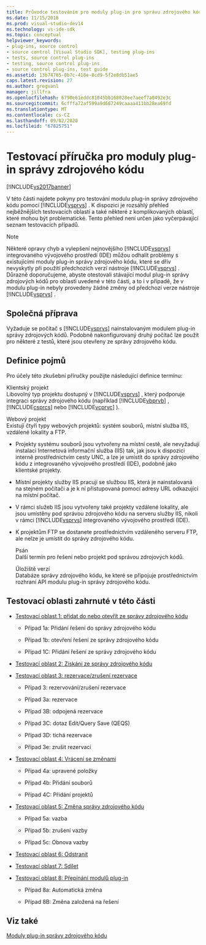 ```yaml
---
title: Průvodce testováním pro moduly plug-in pro správu zdrojového kódu | Microsoft Docs
ms.date: 11/15/2016
ms.prod: visual-studio-dev14
ms.technology: vs-ide-sdk
ms.topic: conceptual
helpviewer_keywords:
- plug-ins, source control
- source control [Visual Studio SDK], testing plug-ins
- tests, source control plug-ins
- testing, source control plug-ins
- source control plug-ins, test guide
ms.assetid: 13b74765-0b7c-418e-8cd9-5f2e8db51ae5
caps.latest.revision: 27
ms.author: gregvanl
manager: jillfra
ms.openlocfilehash: 6790e61eddc81045bb168028ee7aeef7a0492e3c
ms.sourcegitcommit: 6cfffa72af599a9d667249caaaa411bb28ea69fd
ms.translationtype: MT
ms.contentlocale: cs-CZ
ms.lasthandoff: 09/02/2020
ms.locfileid: "67825751"
---
```

# <a name="test-guide-for-source-control-plug-ins"></a>Testovací příručka pro moduly plug-in správy zdrojového kódu
[!INCLUDE[vs2017banner](../../includes/vs2017banner.md)]

V této části najdete pokyny pro testování modulu plug-in správy zdrojového kódu pomocí [!INCLUDE[vsprvs](../../includes/vsprvs-md.md)] . K dispozici je rozsáhlý přehled nejběžnějších testovacích oblastí a také některé z komplikovaných oblastí, které mohou být problematické. Tento přehled není určen jako vyčerpávající seznam testovacích případů.  
  
> [!NOTE]
> Některé opravy chyb a vylepšení nejnovějšího [!INCLUDE[vsprvs](../../includes/vsprvs-md.md)] integrovaného vývojového prostředí (IDE) můžou odhalit problémy s existujícími moduly plug-in správy zdrojového kódu, které se dřív nevyskytly při použití předchozích verzí nástroje [!INCLUDE[vsprvs](../../includes/vsprvs-md.md)] . Důrazně doporučujeme, abyste otestovali stávající modul plug-in správy zdrojových kódů pro oblasti uvedené v této části, a to i v případě, že v modulu plug-in nebyly provedeny žádné změny od předchozí verze nástroje [!INCLUDE[vsprvs](../../includes/vsprvs-md.md)] .  
  
## <a name="common-preparation"></a>Společná příprava  
 Vyžaduje se počítač s [!INCLUDE[vsprvs](../../includes/vsprvs-md.md)] nainstalovaným modulem plug-in správy zdrojových kódů. Podobně nakonfigurovaný druhý počítač lze použít pro některé z testů, které jsou otevřeny ze správy zdrojového kódu.  
  
## <a name="definition-of-terms"></a>Definice pojmů  
 Pro účely této zkušební příručky použijte následující definice termínu:  
  
 Klientský projekt  
 Libovolný typ projektu dostupný v [!INCLUDE[vsprvs](../../includes/vsprvs-md.md)] , který podporuje integraci správy zdrojového kódu (například [!INCLUDE[vbprvb](../../includes/vbprvb-md.md)] , [!INCLUDE[csprcs](../../includes/csprcs-md.md)] nebo [!INCLUDE[vcprvc](../../includes/vcprvc-md.md)] ).  
  
 Webový projekt  
 Existují čtyři typy webových projektů: systém souborů, místní služba IIS, vzdálené lokality a FTP.  
  
- Projekty systému souborů jsou vytvořeny na místní cestě, ale nevyžadují instalaci Internetová informační služba (IIS) tak, jak jsou k dispozici interně prostřednictvím cesty UNC, a lze je umístit do správy zdrojového kódu z integrovaného vývojového prostředí (IDE), podobně jako klientské projekty.  
  
- Místní projekty služby IIS pracují se službou IIS, která je nainstalovaná na stejném počítači a je k ní přistupovaná pomocí adresy URL odkazující na místní počítač.  
  
- V rámci služeb IIS jsou vytvořeny také projekty vzdálené lokality, ale jsou umístěny pod správou zdrojového kódu na serveru služby IIS, nikoli v rámci [!INCLUDE[vsprvs](../../includes/vsprvs-md.md)] integrovaného vývojového prostředí (IDE).  
  
- K projektům FTP se dostanete prostřednictvím vzdáleného serveru FTP, ale nelze je umístit do správy zdrojového kódu.  
  
  Psán  
  Další termín pro řešení nebo projekt pod správou zdrojových kódů.  
  
  Úložiště verzí  
  Databáze správy zdrojového kódu, ke které se připojuje prostřednictvím rozhraní API modulu plug-in správy zdrojového kódu.  
  
## <a name="test-areas-covered-in-this-section"></a>Testovací oblasti zahrnuté v této části  
  
- [Testovací oblast 1: přidat do nebo otevřít ze správy zdrojového kódu](../../extensibility/internals/test-area-1-add-to-open-from-source-control.md)  
  
  - Případ 1a: Přidání řešení do správy zdrojového kódu  

  - Případ 1b: otevření řešení ze správy zdrojového kódu  

  - Případ 1C: Přidání řešení ze správy zdrojového kódu  

- [Testovací oblast 2: Získání ze správy zdrojového kódu](../../extensibility/internals/test-area-2-get-from-source-control.md)  
  
- [Testovací oblast 3: rezervace/zrušení rezervace](../../extensibility/internals/test-area-3-check-out-undo-checkout.md)  
  
  - Případ 3: rezervování/zrušení rezervace  

  - Případ 3a: rezervace  

  - Případ 3B: odpojená rezervace  

  - Případ 3C: dotaz Edit/Query Save (QEQS)  

  - Případ 3D: tichá rezervace  

  - Případ 3e: zrušit rezervaci  
  
- [Testovací oblast 4: Vrácení se změnami](../../extensibility/internals/test-area-4-check-in.md)  
  
  - Případ 4a: upravené položky  

  - Případ 4b: Přidání souborů  

  - Případ 4C: Přidání projektů  
  
- [Testovací oblast 5: Změna správy zdrojového kódu](../../extensibility/internals/test-area-5-change-source-control.md)  
  
  - Případ 5a: vazba  

  - Případ 5b: zrušení vazby  

  - Případ 5c: Obnova vazby  

- [Testovací oblast 6: Odstranit](../../extensibility/internals/test-area-6-delete.md)  

- [Testovací oblast 7: Sdílet](../../extensibility/internals/test-area-7-share.md)  

- [Testovací oblast 8: Přepínání modulů plug-in](../../extensibility/internals/test-area-8-plug-in-switching.md)  

  - Případ 8a: Automatická změna  

  - Případ 8B: Změna založená na řešení  

## <a name="see-also"></a>Viz také  
 [Moduly plug-in správy zdrojového kódu](../../extensibility/source-control-plug-ins.md)
